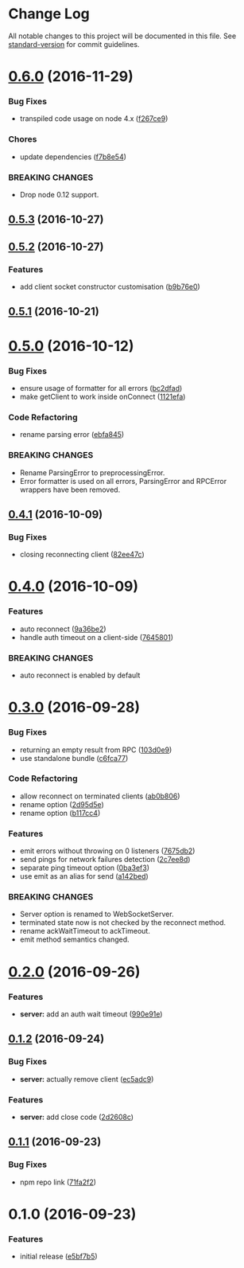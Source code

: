 # Change Log

All notable changes to this project will be documented in this file. See [standard-version](https://github.com/conventional-changelog/standard-version) for commit guidelines.

<a name="0.6.0"></a>
# [0.6.0](https://github.com/an-sh/ws-messaging/compare/v0.5.3...v0.6.0) (2016-11-29)


### Bug Fixes

* transpiled code usage on node 4.x ([f267ce9](https://github.com/an-sh/ws-messaging/commit/f267ce9))


### Chores

* update dependencies ([f7b8e54](https://github.com/an-sh/ws-messaging/commit/f7b8e54))


### BREAKING CHANGES

* Drop node 0.12 support.



<a name="0.5.3"></a>
## [0.5.3](https://github.com/an-sh/ws-messaging/compare/v0.5.2...v0.5.3) (2016-10-27)



<a name="0.5.2"></a>
## [0.5.2](https://github.com/an-sh/ws-messaging/compare/v0.5.1...v0.5.2) (2016-10-27)


### Features

* add client socket constructor customisation ([b9b76e0](https://github.com/an-sh/ws-messaging/commit/b9b76e0))



<a name="0.5.1"></a>
## [0.5.1](https://github.com/an-sh/ws-messaging/compare/v0.5.0...v0.5.1) (2016-10-21)



<a name="0.5.0"></a>
# [0.5.0](https://github.com/an-sh/ws-messaging/compare/v0.4.1...v0.5.0) (2016-10-12)


### Bug Fixes

* ensure usage of formatter for all errors ([bc2dfad](https://github.com/an-sh/ws-messaging/commit/bc2dfad))
* make getClient to work inside onConnect ([1121efa](https://github.com/an-sh/ws-messaging/commit/1121efa))


### Code Refactoring

* rename parsing error ([ebfa845](https://github.com/an-sh/ws-messaging/commit/ebfa845))


### BREAKING CHANGES

* Rename ParsingError to preprocessingError.
* Error formatter is used on all errors, ParsingError and
RPCError wrappers have been removed.



<a name="0.4.1"></a>
## [0.4.1](https://github.com/an-sh/ws-messaging/compare/v0.4.0...v0.4.1) (2016-10-09)


### Bug Fixes

* closing reconnecting client ([82ee47c](https://github.com/an-sh/ws-messaging/commit/82ee47c))



<a name="0.4.0"></a>
# [0.4.0](https://github.com/an-sh/ws-messaging/compare/v0.3.0...v0.4.0) (2016-10-09)


### Features

* auto reconnect ([9a36be2](https://github.com/an-sh/ws-messaging/commit/9a36be2))
* handle auth timeout on a client-side ([7645801](https://github.com/an-sh/ws-messaging/commit/7645801))


### BREAKING CHANGES

* auto reconnect is enabled by default



<a name="0.3.0"></a>
# [0.3.0](https://github.com/an-sh/ws-messaging/compare/v0.2.0...v0.3.0) (2016-09-28)


### Bug Fixes

* returning an empty result from RPC ([103d0e9](https://github.com/an-sh/ws-messaging/commit/103d0e9))
* use standalone bundle ([c6fca77](https://github.com/an-sh/ws-messaging/commit/c6fca77))


### Code Refactoring

* allow reconnect on terminated clients ([ab0b806](https://github.com/an-sh/ws-messaging/commit/ab0b806))
* rename option ([2d95d5e](https://github.com/an-sh/ws-messaging/commit/2d95d5e))
* rename option ([b117cc4](https://github.com/an-sh/ws-messaging/commit/b117cc4))


### Features

* emit errors without throwing on 0 listeners ([7675db2](https://github.com/an-sh/ws-messaging/commit/7675db2))
* send pings for network failures detection ([2c7ee8d](https://github.com/an-sh/ws-messaging/commit/2c7ee8d))
* separate ping timeout option ([0ba3ef3](https://github.com/an-sh/ws-messaging/commit/0ba3ef3))
* use emit as an alias for send ([a142bed](https://github.com/an-sh/ws-messaging/commit/a142bed))


### BREAKING CHANGES

* Server option is renamed to WebSocketServer.
* terminated state now is not checked by the reconnect
method.
* rename ackWaitTimeout to ackTimeout.
* emit method semantics changed.



<a name="0.2.0"></a>
# [0.2.0](https://github.com/an-sh/ws-messaging/compare/v0.1.2...v0.2.0) (2016-09-26)


### Features

* **server:** add an auth wait timeout ([990e91e](https://github.com/an-sh/ws-messaging/commit/990e91e))



<a name="0.1.2"></a>
## [0.1.2](https://github.com/an-sh/ws-messaging/compare/v0.1.1...v0.1.2) (2016-09-24)


### Bug Fixes

* **server:** actually remove client ([ec5adc9](https://github.com/an-sh/ws-messaging/commit/ec5adc9))


### Features

* **server:** add close code ([2d2608c](https://github.com/an-sh/ws-messaging/commit/2d2608c))



<a name="0.1.1"></a>
## [0.1.1](https://github.com/an-sh/ws-messaging/compare/v0.1.0...v0.1.1) (2016-09-23)


### Bug Fixes

* npm repo link ([71fa2f2](https://github.com/an-sh/ws-messaging/commit/71fa2f2))



<a name="0.1.0"></a>
# 0.1.0 (2016-09-23)


### Features

* initial release ([e5bf7b5](https://github.com/an-sh/ws-messaging/commit/e5bf7b5))
